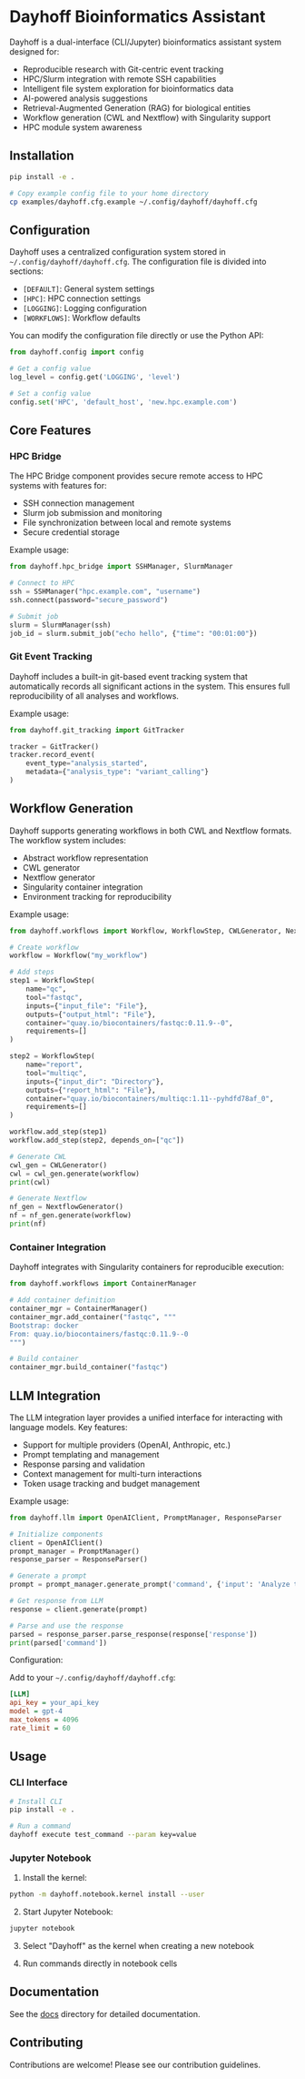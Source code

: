 # Dayhoff Bioinformatics Assistant

Dayhoff is a dual-interface (CLI/Jupyter) bioinformatics assistant system designed for:

- Reproducible research with Git-centric event tracking
- HPC/Slurm integration with remote SSH capabilities
- Intelligent file system exploration for bioinformatics data
- AI-powered analysis suggestions
- Retrieval-Augmented Generation (RAG) for biological entities
- Workflow generation (CWL and Nextflow) with Singularity support
- HPC module system awareness

## Installation

```bash
pip install -e .

# Copy example config file to your home directory
cp examples/dayhoff.cfg.example ~/.config/dayhoff/dayhoff.cfg
```

## Configuration

Dayhoff uses a centralized configuration system stored in `~/.config/dayhoff/dayhoff.cfg`. The configuration file is divided into sections:

- `[DEFAULT]`: General system settings
- `[HPC]`: HPC connection settings
- `[LOGGING]`: Logging configuration
- `[WORKFLOWS]`: Workflow defaults

You can modify the configuration file directly or use the Python API:

```python
from dayhoff.config import config

# Get a config value
log_level = config.get('LOGGING', 'level')

# Set a config value
config.set('HPC', 'default_host', 'new.hpc.example.com')
```

## Core Features

### HPC Bridge

The HPC Bridge component provides secure remote access to HPC systems with features for:

- SSH connection management
- Slurm job submission and monitoring
- File synchronization between local and remote systems
- Secure credential storage

Example usage:
```python
from dayhoff.hpc_bridge import SSHManager, SlurmManager

# Connect to HPC
ssh = SSHManager("hpc.example.com", "username")
ssh.connect(password="secure_password")

# Submit job
slurm = SlurmManager(ssh)
job_id = slurm.submit_job("echo hello", {"time": "00:01:00"})
```

### Git Event Tracking
Dayhoff includes a built-in git-based event tracking system that automatically records all significant actions in the system. This ensures full reproducibility of all analyses and workflows.

Example usage:
```python
from dayhoff.git_tracking import GitTracker

tracker = GitTracker()
tracker.record_event(
    event_type="analysis_started",
    metadata={"analysis_type": "variant_calling"}
)
```

## Workflow Generation

Dayhoff supports generating workflows in both CWL and Nextflow formats. The workflow system includes:

- Abstract workflow representation
- CWL generator
- Nextflow generator
- Singularity container integration
- Environment tracking for reproducibility

Example usage:

```python
from dayhoff.workflows import Workflow, WorkflowStep, CWLGenerator, NextflowGenerator

# Create workflow
workflow = Workflow("my_workflow")

# Add steps
step1 = WorkflowStep(
    name="qc",
    tool="fastqc",
    inputs={"input_file": "File"},
    outputs={"output_html": "File"},
    container="quay.io/biocontainers/fastqc:0.11.9--0",
    requirements=[]
)

step2 = WorkflowStep(
    name="report",
    tool="multiqc",
    inputs={"input_dir": "Directory"},
    outputs={"report_html": "File"},
    container="quay.io/biocontainers/multiqc:1.11--pyhdfd78af_0",
    requirements=[]
)

workflow.add_step(step1)
workflow.add_step(step2, depends_on=["qc"])

# Generate CWL
cwl_gen = CWLGenerator()
cwl = cwl_gen.generate(workflow)
print(cwl)

# Generate Nextflow
nf_gen = NextflowGenerator()
nf = nf_gen.generate(workflow)
print(nf)
```

### Container Integration

Dayhoff integrates with Singularity containers for reproducible execution:

```python
from dayhoff.workflows import ContainerManager

# Add container definition
container_mgr = ContainerManager()
container_mgr.add_container("fastqc", """
Bootstrap: docker
From: quay.io/biocontainers/fastqc:0.11.9--0
""")

# Build container
container_mgr.build_container("fastqc")
```

## LLM Integration

The LLM integration layer provides a unified interface for interacting with language models. Key features:

- Support for multiple providers (OpenAI, Anthropic, etc.)
- Prompt templating and management
- Response parsing and validation
- Context management for multi-turn interactions
- Token usage tracking and budget management

Example usage:

```python
from dayhoff.llm import OpenAIClient, PromptManager, ResponseParser

# Initialize components
client = OpenAIClient()
prompt_manager = PromptManager()
response_parser = ResponseParser()

# Generate a prompt
prompt = prompt_manager.generate_prompt('command', {'input': 'Analyze this data'})

# Get response from LLM
response = client.generate(prompt)

# Parse and use the response
parsed = response_parser.parse_response(response['response'])
print(parsed['command'])
```

Configuration:

Add to your `~/.config/dayhoff/dayhoff.cfg`:

```ini
[LLM]
api_key = your_api_key
model = gpt-4
max_tokens = 4096
rate_limit = 60
```

## Usage

### CLI Interface
```bash
# Install CLI
pip install -e .

# Run a command
dayhoff execute test_command --param key=value
```

### Jupyter Notebook
1. Install the kernel:
```bash
python -m dayhoff.notebook.kernel install --user
```

2. Start Jupyter Notebook:
```bash
jupyter notebook
```

3. Select "Dayhoff" as the kernel when creating a new notebook

4. Run commands directly in notebook cells

## Documentation

See the [docs](docs/) directory for detailed documentation.

## Contributing

Contributions are welcome! Please see our contribution guidelines.
